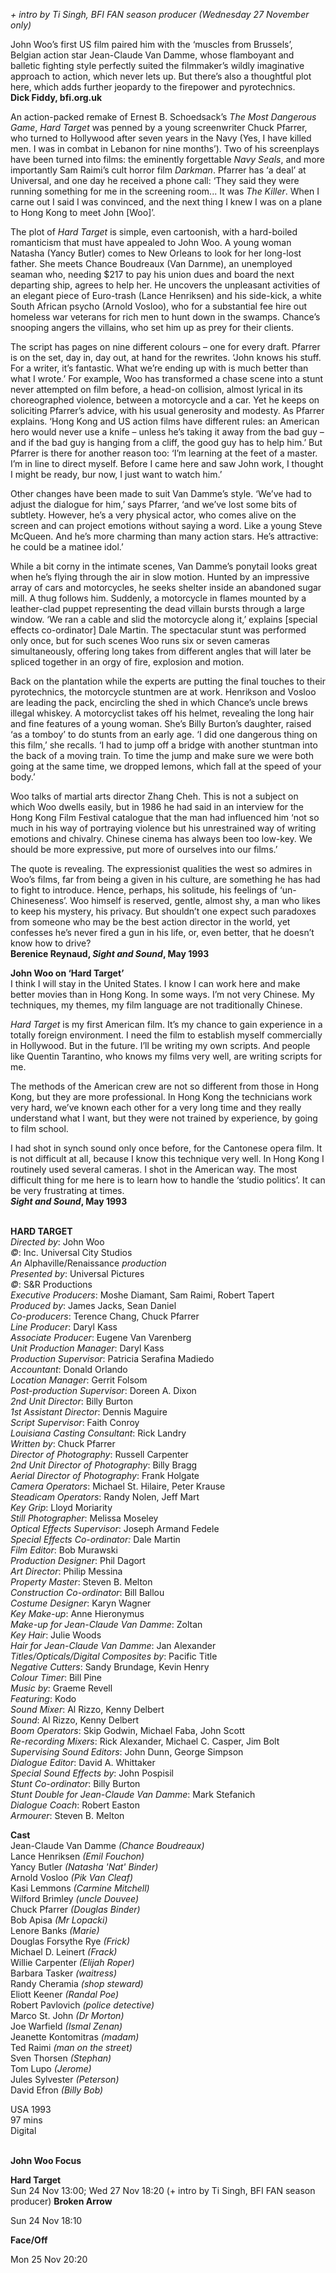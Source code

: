 



_+ intro by Ti Singh, BFI FAN season producer (Wednesday 27 November only)_

John Woo’s first US film paired him with the ‘muscles from Brussels’, Belgian action star Jean-Claude Van Damme, whose flamboyant and balletic fighting style perfectly suited the filmmaker’s wildly imaginative approach to action, which never lets up. But there’s also a thoughtful plot here, which adds further jeopardy to the firepower and pyrotechnics.  
**Dick Fiddy, bfi.org.uk**  

An action-packed remake of Ernest B. Schoedsack’s _The Most Dangerous Game_, _Hard Target_ was penned by a young screenwriter Chuck Pfarrer, who turned to Hollywood after seven years in the Navy (Yes, I have killed men. I was in combat in Lebanon for nine months’). Two of his screenplays have been turned into films: the eminently forgettable _Navy Seals_, and more importantly Sam Raimi’s cult horror film _Darkman_. Pfarrer has ‘a deal’ at Universal, and one day he received a phone call: ‘They said they were running something for me in the screening room... It was _The Killer_. When I carne out I said I was convinced, and the next thing I knew I was on a plane to Hong Kong to meet John [Woo]’.

The plot of _Hard Target_ is simple, even cartoonish, with a hard-boiled romanticism that must have appealed to John Woo. A young woman Natasha (Yancy Butler) comes to New Orleans to look for her long-lost father. She meets Chance Boudreaux (Van Darnme), an unemployed seaman who, needing $217 to pay his union dues and board the next departing ship, agrees to help her. He uncovers the unpleasant activities of an elegant piece of Euro-trash (Lance Henriksen) and his side-kick, a white South African psycho (Arnold Vosloo), who for a substantial fee hire out homeless war veterans for rich men to hunt down in the swamps. Chance’s snooping angers the villains, who set him up as prey for their clients.

The script has pages on nine different colours – one for every draft. Pfarrer is on the set, day in, day out, at hand for the rewrites. ‘John knows his stuff. For a writer, it’s fantastic. What we’re ending up with is much better than what I wrote.’ For example, Woo has transformed a chase scene into a stunt never attempted on film before, a head-on collision, almost lyrical in its choreographed violence, between a motorcycle and a car. Yet he keeps on soliciting Pfarrer’s advice, with his usual generosity and modesty. As Pfarrer explains. ‘Hong Kong and US action films have different rules: an American hero would never use a knife ­– unless he’s taking it away from the bad guy – and if the bad guy is hanging from a cliff, the good guy has to help him.’ But Pfarrer is there for another reason too: ‘I’m learning at the feet of a master. I’m in line to direct myself. Before I came here and saw John work, I thought I might be ready, bur now, I just want to watch him.’

Other changes have been made to suit Van Damme’s style. ‘We’ve had to adjust the diaIogue for him,’ says Pfarrer, ‘and we’ve lost some bits of subtlety. However, he’s a very physical actor, who comes alive on the screen and can project emotions without saying a word. Like a young Steve McQueen. And he’s more charming than many action stars. He’s attractive: he could be a matinee idol.’

While a bit corny in the intimate scenes, Van Damme’s ponytail looks great when he’s flying through the air in slow motion. Hunted by an impressive array of cars and motorcycles, he seeks shelter inside an abandoned sugar mill. A thug follows him. Suddenly, a motorcycle in flames mounted by a leather-clad puppet representing the dead villain bursts through a large window. ‘We ran a cable and slid the motorcycle along it,’ explains [special effects co-ordinator] Dale Martin. The spectacular stunt was performed only once, but for such scenes Woo runs six or seven cameras simultaneously, offering long takes from different angles that will later be spliced together in an orgy of fire, explosion and motion.

Back on the plantation while the experts are putting the final touches to their pyrotechnics, the motorcycle stuntmen are at work. Henrikson and Vosloo are leading the pack, encircling the shed in which Chance’s uncle brews illegal whiskey. A motorcyclist takes off his helmet, revealing the long hair and fine features of a young woman. She’s Billy Burton’s daughter, raised ‘as a tomboy’ to do stunts from an early age. ‘I did one dangerous thing on this film,’ she recalls. ‘I had to jump off a bridge with another stuntman into the back of a moving train. To time the jump and make sure we were both going at the same time, we dropped lemons, which fall at the speed of your body.’

Woo talks of martial arts director Zhang Cheh. This is not a subject on which Woo dwells easily, but in 1986 he had said in an interview for the Hong Kong Film Festival catalogue that the man had influenced him ‘not so much in his way of portraying violence but his unrestrained way of writing emotions and chivalry. Chinese cinema has always been too low-key. We should be more expressive, put more of ourselves into our films.’

The quote is revealing. The expressionist qualities the west so admires in Woo’s films, far from being a given in his culture, are something he has had to fight to introduce. Hence, perhaps, his solitude, his feelings of ‘un-Chineseness’. Woo himself is reserved, gentle, almost shy, a man who likes to keep his mystery, his privacy. But shouldn’t one expect such paradoxes from someone who may be the best action director in the world, yet confesses he’s never fired a gun in his life, or, even better, that he doesn’t know how to drive?  
**Berenice Reynaud, _Sight and Sound_, May 1993**  

**John Woo on ‘Hard Target’**  
I think I will stay in the United States. I know I can work here and make better movies than in Hong Kong. In some ways. I’m not very Chinese. My techniques, my themes, my film language are not traditionally Chinese.

_Hard Target_ is my first American film. It’s my chance to gain experience in a totally foreign environment. I need the film to establish myself commercially in Hollywood. But in the future. I’ll be writing my own scripts. And people like Quentin Tarantino, who knows my films very well, are writing scripts for me.

The methods of the American crew are not so different from those in Hong Kong, but they are more professional. In Hong Kong the technicians work very hard, we’ve known each other for a very long time and they really understand what I want, but they were not trained by experience, by going to film school.

I had shot in synch sound only once before, for the Cantonese opera film. It is not difficult at all, because I know this technique very well. In Hong Kong I routinely used several cameras. I shot in the American way. The most difficult thing for me here is to learn how to handle the ‘studio politics’. It can be very frustrating at times.  
**_Sight and Sound_, May 1993**  
<br>

**HARD TARGET**  
_Directed by_: John Woo  
_©_: Inc. Universal City Studios  
_An_ Alphaville/Renaissance _production_  
_Presented by_: Universal Pictures  
_©_: S&R Productions  
_Executive Producers_: Moshe Diamant, Sam Raimi, Robert Tapert  
_Produced by_: James Jacks, Sean Daniel  
_Co-producers_: Terence Chang, Chuck Pfarrer  
_Line Producer_: Daryl Kass  
_Associate Producer_: Eugene Van Varenberg  
_Unit Production Manager_: Daryl Kass  
_Production Supervisor_: Patricia Serafina Madiedo  
_Accountant_: Donald Orlando  
_Location Manager_: Gerrit Folsom  
_Post-production Supervisor_: Doreen A. Dixon  
_2nd Unit Director_: Billy Burton  
_1st Assistant Director_: Dennis Maguire  
_Script Supervisor_: Faith Conroy  
_Louisiana Casting Consultant_: Rick Landry  
_Written by_: Chuck Pfarrer  
_Director of Photography_: Russell Carpenter  
_2nd Unit Director of Photography_: Billy Bragg  
_Aerial Director of Photography_: Frank Holgate  
_Camera Operators_: Michael St. Hilaire, Peter Krause  
_Steadicam Operators_: Randy Nolen, Jeff Mart  
_Key Grip_: Lloyd Moriarity  
_Still Photographer_: Melissa Moseley  
_Optical Effects Supervisor_: Joseph Armand Fedele  
_Special Effects Co-ordinator:_ Dale Martin  
_Film Editor_: Bob Murawski  
_Production Designer_: Phil Dagort  
_Art Director_: Philip Messina  
_Property Master_: Steven B. Melton  
_Construction Co-ordinator_: Bill Ballou  
_Costume Designer_: Karyn Wagner  
_Key Make-up_: Anne Hieronymus  
_Make-up for Jean-Claude Van Damme_: Zoltan  
_Key Hair_: Julie Woods  
_Hair for Jean-Claude Van Damme_: Jan Alexander  
_Titles/Opticals/Digital Composites by_: Pacific Title  
_Negative Cutters_: Sandy Brundage, Kevin Henry  
_Colour Timer_: Bill Pine  
_Music by_: Graeme Revell  
_Featuring_: Kodo  
_Sound Mixer_: Al Rizzo, Kenny Delbert  
_Sound_: Al Rizzo, Kenny Delbert  
_Boom Operators_: Skip Godwin, Michael Faba, John Scott  
_Re-recording Mixers_: Rick Alexander, Michael C. Casper, Jim Bolt  
_Supervising Sound Editors_: John Dunn, George Simpson  
_Dialogue Editor_: David A. Whittaker  
_Special Sound Effects by_: John Pospisil  
_Stunt Co-ordinator_: Billy Burton  
_Stunt Double for Jean-Claude Van Damme_: Mark Stefanich  
_Dialogue Coach_: Robert Easton  
_Armourer_: Steven B. Melton  

**Cast**    
Jean-Claude Van Damme _(Chance Boudreaux)_  
Lance Henriksen _(Emil Fouchon)_  
Yancy Butler _(Natasha 'Nat' Binder)_  
Arnold Vosloo _(Pik Van Cleaf)_  
Kasi Lemmons _(Carmine Mitchell)_  
Wilford Brimley _(uncle Douvee)_  
Chuck Pfarrer _(Douglas Binder)_  
Bob Apisa _(Mr Lopacki)_  
Lenore Banks _(Marie)_  
Douglas Forsythe Rye _(Frick)_  
Michael D. Leinert _(Frack)_  
Willie Carpenter _(Elijah Roper)_  
Barbara Tasker _(waitress)_  
Randy Cheramia _(shop steward)_  
Eliott Keener _(Randal Poe)_  
Robert Pavlovich _(police detective)_  
Marco St. John _(Dr Morton)_  
Joe Warfield _(Ismal Zenan)_  
Jeanette Kontomitras _(madam)_  
Ted Raimi _(man on the street)_  
Sven Thorsen _(Stephan)_  
Tom Lupo _(Jerome)_  
Jules Sylvester _(Peterson)_  
David Efron _(Billy Bob)_  

USA 1993  
97 mins  
Digital  
<br>



**John Woo Focus**

**Hard Target**  
Sun 24 Nov 13:00; Wed 27 Nov 18:20 (+ intro by Ti Singh, BFI FAN season producer)
**Broken Arrow**

Sun 24 Nov 18:10

**Face/Off**

Mon 25 Nov 20:20
<!--stackedit_data:
eyJoaXN0b3J5IjpbMTc2NDAwMzY4NV19
-->